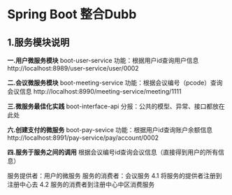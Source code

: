 ﻿# Spring Boot  整合Dubb

## 1.服务模块说明
**一.用户微服务模块**
boot-user-service
功能：根据用户id查询用户信息
http://localhost:8989/user-service/user/0002


**二.会议微服务模块**
boot-meeting-service
功能：根据会议编号（pcode）查询会议信息
http://localhost:8990/meeting-service/meeting/1111

**三.微服务最佳化实践**
boot-interface-api
分报：公共的模型、异常、接口都放在此处

**六.创建支付的微服务**
boot-pay-sevice
功能：根据用户id查询账户余额信息
http://localhost:8991/pay-service/pay/account/0002


**四.服务于服务之间的调用**
根据会议编号id查询会议信息（直接得到用户的所有信息）

服务提供者：用户的微服务
服务的消费者：会议服务
4.1 将服务的提供者注册到注册中心去
4.2 服务的消费者到注册中心中区消费服务

